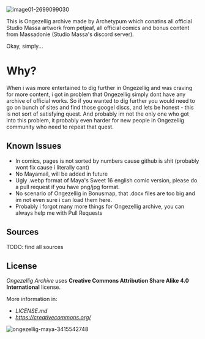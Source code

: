 
![image01-2699099030](https://github.com/user-attachments/assets/e2181f0d-30b6-4963-b329-aae196f328d2)

This is Ongezellig archive made by Archetypum which conatins all official Studio Massa artwork from petjeaf, all official comics and bonus content from Massadonie (Studio Massa's discord server). 

Okay, simply...

# Why?

When i was more entertained to dig further in Ongezellig and was craving for more content, i got in problem that Ongezellig simply dont have any archive of official works. So if you wanted to dig further you would need to go on bunch of sites and find those googel discs, and lets be honest - this is not sort of satisfying quest. And probably im not the only one who got into this problem, it probably even harder for new people in Ongezellig community who need to repeat that quest.

## Known Issues

- In comics, pages is not sorted by numbers cause github is shit (probably wont fix cause i literally cant)
- No Mayamail, will be added in future
- Ugly .webp format of Maya's Sweet 16 english comic version, please do a pull request if you have png/jpg format.
- No scenario of Ongezellig in Bonusmap, that .docx files are too big and im not even sure i can load them here.
- Probably i forgot many more things for Ongezellig archive, you can always help me with Pull Requests

## Sources

TODO: find all sources

## License 

_Ongezellig Archive_ uses **Creative Commons Attribution Share Alike 4.0 International** license.

More information in:

- _LICENSE.md_
- _https://creativecommons.org/_

![ongezellig-maya-3415542748](https://github.com/user-attachments/assets/f460fc76-e0a7-444a-92f0-82e8bffdacbb)
